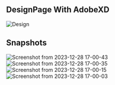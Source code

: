 ## DesignPage With AdobeXD

<img src="https://cdn.discordapp.com/attachments/863787153220960258/994415160557056080/unknown.png" alt="Design"/>

## Snapshots
![Screenshot from 2023-12-28 17-00-43](https://github.com/sanjeevgangwar/blog-xenon-assignment/assets/93440963/04a92744-2bb3-4900-aff0-664da66dce3e)
![Screenshot from 2023-12-28 17-00-35](https://github.com/sanjeevgangwar/blog-xenon-assignment/assets/93440963/ea7dec77-4c34-4f7f-84f7-ada4d7673a30)
![Screenshot from 2023-12-28 17-00-15](https://github.com/sanjeevgangwar/blog-xenon-assignment/assets/93440963/32f9c788-a37d-476e-99be-4905c257bb15)
![Screenshot from 2023-12-28 17-00-03](https://github.com/sanjeevgangwar/blog-xenon-assignment/assets/93440963/62dbdb95-fc93-4df2-9587-d745c40b44f8)

  
